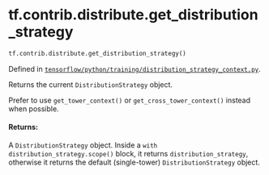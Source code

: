 <div itemscope itemtype="http://developers.google.com/ReferenceObject">
<meta itemprop="name" content="tf.contrib.distribute.get_distribution_strategy" />
<meta itemprop="path" content="Stable" />
</div>

# tf.contrib.distribute.get_distribution_strategy

``` python
tf.contrib.distribute.get_distribution_strategy()
```



Defined in [`tensorflow/python/training/distribution_strategy_context.py`](/code/stable/tensorflow/python/training/distribution_strategy_context.py).

Returns the current `DistributionStrategy` object.

Prefer to use `get_tower_context()` or `get_cross_tower_context()`
instead when possible.

#### Returns:

A `DistributionStrategy` object. Inside a
`with distribution_strategy.scope()` block, it returns
`distribution_strategy`, otherwise it returns the default
(single-tower) `DistributionStrategy` object.